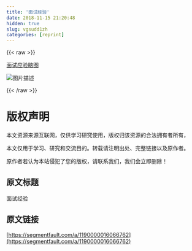 ```yaml
---
title: '面试经验' 
date: 2018-11-15 21:20:48
hidden: true
slug: vgsudd1zh
categories: [reprint]
---
```


{{< raw >}}
<p><a href="http://naotu.baidu.com/file/8b70b0b099a76a8cb4b99a6b2e456d60?token=bdce82938654c44b#_motz_" rel="nofollow noreferrer">&#x9762;&#x8BD5;&#x5E94;&#x9A8C;&#x8111;&#x56FE;</a></p><p><span class="img-wrap"><img data-src="/img/bVbfzRs?w=1440&amp;h=2537" src="https://static.alili.tech/img/bVbfzRs?w=1440&amp;h=2537" alt="&#x56FE;&#x7247;&#x63CF;&#x8FF0;" title="&#x56FE;&#x7247;&#x63CF;&#x8FF0;"></span></p>
{{< /raw >}}

# 版权声明
本文资源来源互联网，仅供学习研究使用，版权归该资源的合法拥有者所有，

本文仅用于学习、研究和交流目的。转载请注明出处、完整链接以及原作者。 

原作者若认为本站侵犯了您的版权，请联系我们，我们会立即删除！

## 原文标题
面试经验

## 原文链接
[https://segmentfault.com/a/1190000016066762](https://segmentfault.com/a/1190000016066762)

